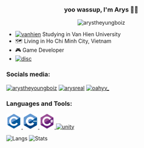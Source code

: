 <h3 align="center">yoo wassup, I'm  Arys 👋😎</h3>

<p align="center"> <img src="https://komarev.com/ghpvc/?username=arystheyungboiz&label=Profile%20views&color=ac205d&style=flat" alt="arystheyungboiz"/></p>

- <a href="https://vhu.edu.vn" target="_blank"><img src="https://cdn.haitrieu.com/wp-content/uploads/2021/10/Logo-DH-Van-Hien-VHU-1024x1024.png" alt="vanhien" width="20" height="20"/></a> Studying in Van Hien University
- 🗺 Living in Ho Chi Minh City, Vietnam
- 🎮 Game Developer
- <a href="https://discord.com/users/360753595676622848" target="_blank"><img src="https://img.shields.io/badge/Discord-Hào%236665-007ACC?&style=flat-square&logo=discord&logoColor=white" alt="disc" title="Hào#6665"></a>

<h3 align="left">Socials media:</h3>
<p align="left">
<a href="https://fb.com/arystheyoungboiz" target="blank"><img align="center" src="https://raw.githubusercontent.com/rahuldkjain/github-profile-readme-generator/master/src/images/icons/Social/facebook.svg" alt="arystheyoungboiz" height="30" width="40" /></a>
<a href="https://twitter.com/arysreal" target="blank"><img align="center" src="https://raw.githubusercontent.com/rahuldkjain/github-profile-readme-generator/master/src/images/icons/Social/twitter.svg" alt="arysreal" height="30" width="40" /></a>
<a href="https://instagram.com/oahyv_" target="blank"><img align="center" src="https://raw.githubusercontent.com/rahuldkjain/github-profile-readme-generator/master/src/images/icons/Social/instagram.svg" alt="oahyv_" height="30" width="40" /></a>
</p>


<h3 align="left">Languages and Tools:</h3>

<p align="left"> <a href="https://www.cprogramming.com/" target="_blank" rel="noreferrer"> <img src="https://raw.githubusercontent.com/devicons/devicon/master/icons/c/c-original.svg" alt="c" width="40" height="40"/> </a>
<a href="https://www.w3schools.com/cpp/" target="_blank" rel="noreferrer"> <img src="https://raw.githubusercontent.com/devicons/devicon/master/icons/cplusplus/cplusplus-original.svg" alt="cplusplus" width="40" height="40"/> </a> 
<a href="https://www.w3schools.com/cs/" target="_blank" rel="noreferrer"> <img src="https://raw.githubusercontent.com/devicons/devicon/master/icons/csharp/csharp-original.svg" alt="csharp" width="40" height="40"/> </a>
<a href="https://unity.com/" target="_blank" rel="noreferrer"> <img src="https://www.vectorlogo.zone/logos/unity3d/unity3d-icon.svg" alt="unity" width="40" height="40"/> </a> </p>


![Langs](https://github-readme-stats.vercel.app/api/top-langs/?username=arystheyungboiz&theme=radical&hide_border=false&include_all_commits=false&count_private=false&layout=compact)
![Stats](https://github-readme-stats-git-masterrstaa-rickstaa.vercel.app/api?username=arystheyungboiz&custom_title=My%20GitHub%20Stats&include_all_commits=true&count_private=true&show_icons=true&theme=radical)
